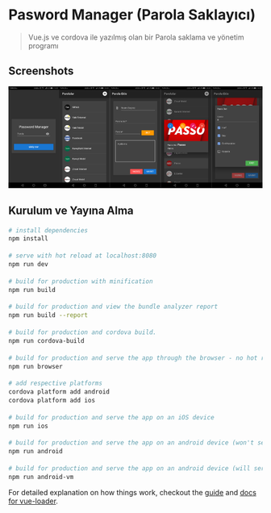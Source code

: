 # Pasword Manager (Parola Saklayıcı)

> Vue.js ve cordova ile yazılmış olan bir Parola saklama ve yönetim programı

## Screenshots

![Image of Yaktocat](screenshots/all.png)

## Kurulum ve Yayına Alma

``` bash
# install dependencies
npm install

# serve with hot reload at localhost:8080
npm run dev

# build for production with minification
npm run build

# build for production and view the bundle analyzer report
npm run build --report

# build for production and cordova build.
npm run cordova-build

# build for production and serve the app through the browser - no hot reload.
npm run browser

# add respective platforms
cordova platform add android
cordova platform add ios

# build for production and serve the app on an iOS device
npm run ios

# build for production and serve the app on an android device (won't serve on a virtual device)
npm run android

# build for production and serve the app on an android device (will serve on a virtual device or physical device - prefers virtual)
npm run android-vm
```

For detailed explanation on how things work, checkout the [guide](http://vuejs-templates.github.io/webpack/) and [docs for vue-loader](http://vuejs.github.io/vue-loader).
